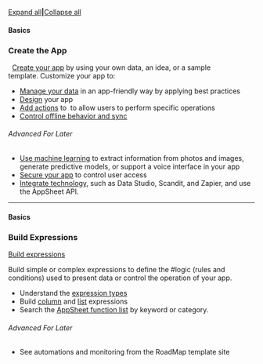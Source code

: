 
[Expand all](https://support.google.com/appsheet/answer/12004749?hl=en&ref_topic=11981018#expand)**|**[Collapse all](https://support.google.com/appsheet/answer/12004749)

#### Basics

###  Create the App
  [Create your app](https://support.google.com/appsheet/answer/11980957) by using your own data, an idea, or a sample template. Customize your app to:

-   [Manage your data](https://support.google.com/appsheet/topic/10099793) in an app-friendly way by applying best practices 
-   [Design](https://support.google.com/appsheet/topic/10101309) your app
-   [Add actions](https://support.google.com/appsheet/topic/11496219) to  to allow users to perform specific operations
-   [Control offline behavior and sync](https://support.google.com/appsheet/topic/10104486)

###### Advanced For Later
-   [Use machine learning](https://support.google.com/appsheet/topic/10099794) to extract information from photos and images, generate predictive models, or support a voice interface in your app
-   [Secure your app](https://support.google.com/appsheet/topic/10099896) to control user access
-   [Integrate technology](https://support.google.com/appsheet/topic/10101404), such as Data Studio, Scandit, and Zapier, and use the AppSheet API. 


---


#### Basics

### Build Expressions
[Build expressions](https://support.google.com/appsheet/topic/11828091)

Build simple or complex expressions to define the #logic (rules and conditions) used to present data or control the operation of your app.

-   Understand the [expression types](https://support.google.com/appsheet/topic/10104376)
-   Build [column](https://support.google.com/appsheet/topic/10104641) and [list](https://support.google.com/appsheet/topic/10803606) expressions
-   Search the [AppSheet function list](https://support.google.com/appsheet/table/10104782) by keyword or category.






###### Advanced For Later
- See automations and monitoring from the RoadMap template site 

